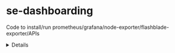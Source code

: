 # se-dashboarding
Code to install/run prometheus/grafana/node-exporter/flashblade-exporter/APIs


<Details coming soon on how to create VM>
<Probably need to install wget first...>

Once logged into the VM, run this command:<br>
curl -s -o inst https://raw.githubusercontent.com/purekevin/dashboard/master/inst

chmod 755 ./inst<br>
./inst


Notes:
topk(10,flashblade_s3_object_count)
